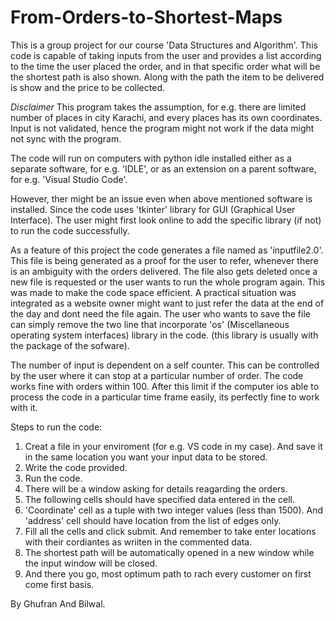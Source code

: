 # From-Orders-to-Shortest-Maps
This is a group project for our course 'Data Structures and Algorithm'. This code is capable of taking inputs from the user and provides a list according to the time the user placed the order, and in that specific order what will be the shortest path is also shown. Along with the path the item to be delivered is show and the price to be collected.

*Disclaimer*
This program takes the assumption, for e.g. there are limited number of places in city Karachi, and every places has its own coordinates. Input is not validated, hence the program might not work if the data might not sync with the program.

The code will run on computers with python idle installed either as a separate software, for e.g. 'IDLE', or as an extension on a parent software, for e.g. 'Visual Studio Code'.

However, ther might be an issue even when above mentioned software is installed. Since the code uses 'tkinter' library for GUI (Graphical User Interface). The user might first look online to add the specific library (if not) to run the code successfully.

As a feature of this project the code generates a file named as 'inputfile2.0'. This file is being generated as a proof for the user to refer, whenever there is an ambiguity with the orders delivered. The file also gets deleted once a new file is requested or the user wants to run the whole program again. This was made to make the code space efficient. A practical situation was integrated as a website owner might want to just refer the data at the end of the day and dont need the file again. The user who wants to save the file can simply remove the two line that incorporate 'os' (Miscellaneous operating system interfaces) library in the code. (this library is usually with the package of the sofware).

The number of input is dependent on a self counter. This can be controlled by the user where it can stop at a particular number of order. The code works fine with orders within 100. After this limit if the computer ios able to process the code in a particular time frame easily, its perfectly fine to work with it.

Steps to run the code:
1. Creat a file in your enviroment (for e.g. VS code in my case). And save it in the same location you want your input data to be stored.
2. Write the code provided.
3. Run the code.
4. There will be a window asking for details reagarding the orders.
5. The following cells should have specified data entered in the cell. 
6. 'Coordinate' cell as a tuple with two integer values (less than 1500). And 'address' cell should have location from the list of edges only. 
7. Fill all the cells and click submit. And remember to take enter locations with their cordiantes as wriiten in the commented data.
8. The shortest path will be automatically opened in a new window while the input window will be closed. 
9. And there you go, most optimum path to rach every customer on first come first basis.

By Ghufran And Bilwal.
